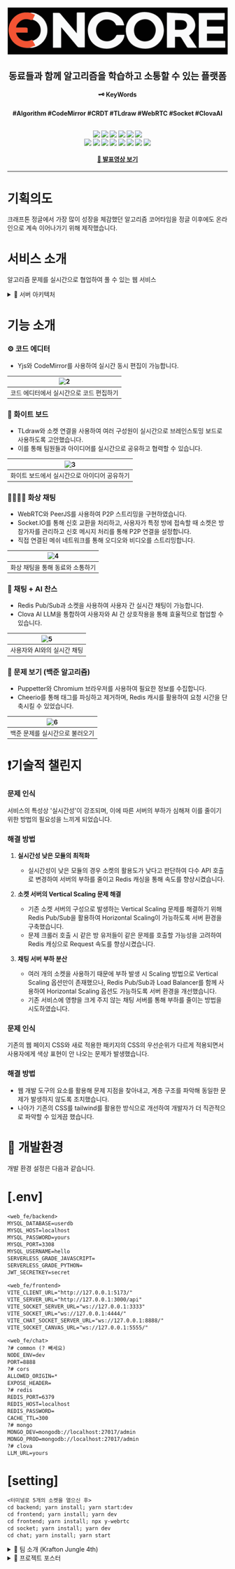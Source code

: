<div align="center">
  <img src="https://raw.githubusercontent.com/hey-dudegg/OnCore-Project/5bd5e22f175f356d9802a76fb1d18b7bc0a91c4d/frontend/src/assets/NewBanner.svg">
  <h2>동료들과 함께 알고리즘을 학습하고 소통할 수 있는 플랫폼</h2>
  <h4>🗝️ KeyWords <h4/>
  <p> #Algorithm #CodeMirror #CRDT #TLdraw #WebRTC #Socket #ClovaAI</p>
  <br>
  <div align="center">
    <img src="https://img.shields.io/badge/React-61DAFB?style=flat-square&logo=React&logoColor=white"/>
    <img src="https://img.shields.io/badge/Node.js-339933?style=flat-square&logo=Node.js&logoColor=white"/>
    <img src="https://img.shields.io/badge/Express.js-000000?style=flat-square&logo=express&logoColor=white"/>
    <img src="https://img.shields.io/badge/NestJS-E0234E?style=flat-square&logo=NestJS&logoColor=white"/>
    <img src="https://img.shields.io/badge/TypeScript-3178C6?style=flat-square&logo=typescript&logoColor=white"/>
    <img src="https://img.shields.io/badge/TailwindCSS-38B2AC?style=flat-square&logo=tailwind-css&logoColor=white"/>
    <br>
    <img src="https://img.shields.io/badge/MongoDB-47A248?style=flat-square&logo=MongoDB&logoColor=white"/>
    <img src="https://img.shields.io/badge/Redis-DC382D?style=flat-square&logo=Redis&logoColor=white"/>
    <img src="https://img.shields.io/badge/WebRTC-333333?style=flat-square&logo=WebRTC&logoColor=white"/>
    <img src="https://img.shields.io/badge/Socket.io-010101?style=flat-square&logo=Socket.io&logoColor=white"/>
    <img src="https://img.shields.io/badge/Clova%20AI-00C73C?style=flat-square&logo=naver&logoColor=white"/>
    <img src="https://img.shields.io/badge/CodeMirror-FFFFFF?style=flat-square&logo=codemirror&logoColor=000000"/>
    <img src="https://img.shields.io/badge/tldraw-333333?style=flat-square&logo=tldraw&logoColor=white"/>
    <img src="https://img.shields.io/badge/GitHub-181717?style=flat-square&logo=github&logoColor=white"/>
    
  </div>
  <br>
  <a href="https://youtu.be/dqOzQJm5DQMk">🎤 발표영상 보기 </a>
</div>

---

# 기획의도
크래프톤 정글에서 가장 많이 성장을 체감했던 알고리즘 코어타임을 정글 이후에도 온라인으로 계속 이어나가기 위해 제작했습니다.
# 서비스 소개
알고리즘 문제를 실시간으로 협업하여 풀 수 있는 웹 서비스

<details>
<summary> 
  🔗 서버 아키텍처</summary>

  ![7](https://github.com/hey-dudegg/OnCore-Project/assets/154962837/6d6448ce-af8a-4b27-b481-8b5c692287ab)
</details>

# 기능 소개
### ⚙️ 코드 에디터
- Yjs와 CodeMirror를 사용하여 실시간 동시 편집이 가능합니다.
   
|![2](https://github.com/hey-dudegg/OnCore-Project/assets/154962837/21937151-3e82-4b11-990d-6d5da2de2569)|
| ----------------------------------------------------------------------------- |
| 코드 에디터에서 실시간으로 코드 편집하기                                      |
### 📝 화이트 보드
- TLdraw와 소켓 연결을 사용하여 여러 구성원이 실시간으로 브레인스토밍 보드로 사용하도록 고안했습니다.
- 이를 통해 팀원들과 아이디어를 실시간으로 공유하고 협력할 수 있습니다.

| ![3](https://github.com/hey-dudegg/OnCore-Project/assets/154962837/11c4939c-3b3e-4705-b3a3-118c0ca28eec)|
| ----------------------------------------------------------------------------- |
| 화이트 보드에서 실시간으로 아이디어 공유하기                                  |

### 🧑‍🧑‍🧒‍🧒 화상 채팅
- WebRTC와 PeerJS를 사용하여 P2P 스트리밍을 구현하였습니다.
- Socket.IO를 통해 신호 교환을 처리하고, 사용자가 특정 방에 접속할 때 소켓은 방 참가자를 관리하고 신호 메시지 처리를 통해 P2P 연결을 설정합니다.
- 직접 연결된 메쉬 네트워크를 통해 오디오와 비디오를 스트리밍합니다.

| ![4](https://github.com/hey-dudegg/OnCore-Project/assets/154962837/35ea9b16-1dfe-4511-8526-8cb121b29984)|
| ----------------------------------------------------------------------------- |
| 화상 채팅을 통해 동료와 소통하기                                              |

### 💬 채팅 + AI 찬스
- Redis Pub/Sub과 소켓을 사용하여 사용자 간 실시간 채팅이 가능합니다.
- Clova AI LLM을 통합하여 사용자와 AI 간 상호작용을 통해 효율적으로 협업할 수 있습니다.

| ![5](https://github.com/hey-dudegg/OnCore-Project/assets/154962837/32327c19-3e77-4131-9011-a4e6b494043c)|
| ----------------------------------------------------------------------- |
| 사용자와 AI와의 실시간 채팅                                              |

### 📝 문제 보기 (백준 알고리즘)
- Puppetter와 Chromium 브라우저를 사용하여 필요한 정보를 수집합니다.
- Cheerio를 통해 태그를 파싱하고 제거하며, Redis 캐시를 활용하여 요청 시간을 단축시킬 수 있었습니다.

|![6](https://github.com/hey-dudegg/OnCore-Project/assets/154962837/083c3abc-27af-4cf6-a3c3-1fc047da859b)|
| ------------------------------------------------------------------------------ |
| 백준 문제를 실시간으로 불러오기                                                |

# ❗기술적 챌린지

### 문제 인식
서비스의 특성상 '실시간성'이 강조되며, 이에 따른 서버의 부하가 심해져 이를 줄이기 위한 방법의 필요성을 느끼게 되었습니다.

### 해결 방법

1. **실시간성 낮은 모듈의 최적화**
   - 실시간성이 낮은 모듈의 경우 소켓의 활용도가 낮다고 판단하여 다수 API 호출로 변경하여 서버의 부하를 줄이고 Redis 캐싱을 통해 속도를 향상시켰습니다.

2. **소켓 서버의 Vertical Scaling 문제 해결**
   - 기존 소켓 서버의 구성으로 발생하는 Vertical Scaling 문제를 해결하기 위해 Redis Pub/Sub을 활용하여 Horizontal Scaling이 가능하도록 서버 환경을 구축했습니다.
   - 문제 크롤러 호출 시 같은 방 유저들이 같은 문제를 호출할 가능성을 고려하여 Redis 캐싱으로 Request 속도를 향상시켰습니다.

3. **채팅 서버 부하 분산**
   - 여러 개의 소켓을 사용하기 때문에 부하 발생 시 Scaling 방법으로 Vertical Scaling 옵션만이 존재했으나, Redis Pub/Sub과 Load Balancer를 함께 사용하여 Horizontal Scaling 옵션도 가능하도록 서버 환경을 개선했습니다.
   - 기존 서비스에 영향을 크게 주지 않는 채팅 서버를 통해 부하를 줄이는 방법을 시도하였습니다.

### 문제 인식
기존의 웹 페이지 CSS와 새로 적용한 패키지의 CSS의 우선순위가 다르게 적용되면서 사용자에게 색상 표현이 안 나오는 문제가 발생했습니다.
### 해결 방법
 - 웹 개발 도구의 요소를 활용해 문제 지점을 찾아내고, 계층 구조를 파악해 동일한 문제가 발생하지 않도록 조치했습니다.
 - 나아가 기존의 CSS를 tailwind를 활용한 방식으로 개선하여 개발자가 더 직관적으로 파악할 수 있게끔 했습니다.

# 🔎 개발환경

개발 환경 설정은 다음과 같습니다.

# [.env]
```
<web_fe/backend>
MYSQL_DATABASE=userdb
MYSQL_HOST=localhost
MYSQL_PASSWORD=yours
MYSQL_PORT=3308
MYSQL_USERNAME=hello
SERVERLESS_GRADE_JAVASCRIPT=
SERVERLESS_GRADE_PYTHON=
JWT_SECRETKEY=secret
```
```
<web_fe/frontend>
VITE_CLIENT_URL="http://127.0.0.1:5173/"
VITE_SERVER_URL="http://127.0.0.1:3000/api"
VITE_SOCKET_SERVER_URL="ws://127.0.0.1:3333"
VITE_SOCKET_URL="ws://127.0.0.1:4444/"
VITE_CHAT_SOCKET_SERVER_URL="ws://127.0.0.1:8888/"
VITE_SOCKET_CANVAS_URL="ws://127.0.0.1:5555/"
```
```
<web_fe/chat>
?# common (? 빼세요)
NODE_ENV=dev
PORT=8888
?# cors
ALLOWED_ORIGIN=*
EXPOSE_HEADER=
?# redis
REDIS_PORT=6379
REDIS_HOST=localhost
REDIS_PASSWORD=
CACHE_TTL=300
?# mongo
MONGO_DEV=mongodb://localhost:27017/admin
MONGO_PROD=mongodb://localhost:27017/admin
?# clova
LLM_URL=yours
```
# [setting]
```
<터미널로 5개의 소켓을 열으신 후>
cd backend; yarn install; yarn start:dev
cd frontend; yarn install; yarn dev
cd frontend; yarn install; npx y-webrtc
cd socket; yarn install; yarn dev
cd chat; yarn install; yarn start
```

<details>
<summary> 👻 팀 소개 (Krafton Jungle 4th)</summary>

  ![8](https://github.com/hey-dudegg/OnCore-Project/assets/154962837/5d22de9d-d87b-4d6a-a28c-7ddd064f4940)
</details>
<details>
<summary> 📃 프로젝트 포스터</summary>

  ![9](https://github.com/hey-dudegg/OnCore-Project/assets/154962837/867b9c77-fa4f-41d0-a444-c25ff00c93e9)
</details>
